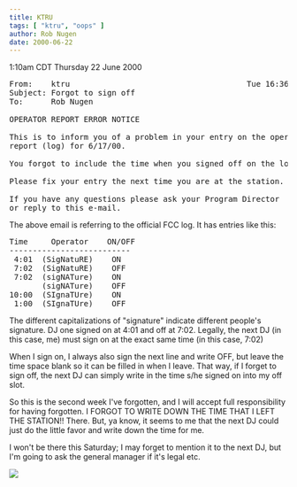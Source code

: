 ```yaml
---
title: KTRU
tags: [ "ktru", "oops" ]
author: Rob Nugen
date: 2000-06-22
---
```


<title></title>
<p class=date>1:10am CDT Thursday 22 June 2000</p>

<pre>
From:    ktru                                      Tue 16:36
Subject: Forgot to sign off
To:      Rob Nugen

OPERATOR REPORT ERROR NOTICE

This is to inform you of a problem in your entry on the operator
report (log) for 6/17/00.

You forgot to include the time when you signed off on the log. 

Please fix your entry the next time you are at the station.  Thanks,

If you have any questions please ask your Program Director
or reply to this e-mail.
</pre>


<p>The above email is referring to the official FCC log.  It has
entries like this:

<pre>
Time     Operator    ON/OFF
--------------------------
 4:01  (SigNatuRE)    ON
 7:02  (SigNatuRE)    OFF
 7:02  (sigNATure)    ON
       (sigNATure)    OFF
10:00  (SIgnaTUre)    ON
 1:00  (SIgnaTUre)    OFF
</pre>

<p>The different capitalizations of "signature" indicate different
people's signature.  DJ one signed on at 4:01 and off at 7:02.
Legally, the next DJ (in this case, me) must sign on at the exact same
time (in this case, 7:02)

<p>When I sign on, I always also sign the next line and write OFF, but
leave the time space blank so it can be filled in when I leave.  That
way, if I forget to sign off, the next DJ can simply write in the time
s/he signed on into my off slot.

<p>So this is the second week I've forgotten, and I will accept full
responsibility for having forgotten.  I FORGOT TO WRITE DOWN THE TIME
THAT I LEFT THE STATION!!  There.  But, ya know, it seems to me that
the next DJ could just do the little favor and write down the time for
me.

<p>I won't be there this Saturday; I may forget to mention it to the
next DJ, but I'm going to ask the general manager if it's legal etc.

<p><img src='/images/rob/wL-ROB.gif'>

